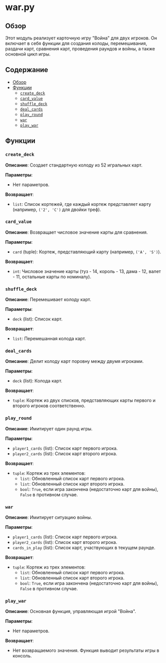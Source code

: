 # war.py

## Обзор

Этот модуль реализует карточную игру "Война" для двух игроков. Он включает в себя функции для создания колоды, перемешивания, раздачи карт, сравнения карт, проведения раундов и войны, а также основной цикл игры.

## Содержание

- [Обзор](#обзор)
- [Функции](#функции)
    - [`create_deck`](#create_deck)
    - [`card_value`](#card_value)
    - [`shuffle_deck`](#shuffle_deck)
    - [`deal_cards`](#deal_cards)
    - [`play_round`](#play_round)
    - [`war`](#war)
    - [`play_war`](#play_war)

## Функции

### `create_deck`

**Описание**: Создает стандартную колоду из 52 игральных карт.

**Параметры**:

- Нет параметров.

**Возвращает**:

- `list`: Список кортежей, где каждый кортеж представляет карту (например, `('2', 'C')` для двойки треф).

### `card_value`

**Описание**: Возвращает числовое значение карты для сравнения.

**Параметры**:
- `card` (tuple): Кортеж, представляющий карту (например, `('A', 'S')`).

**Возвращает**:

- `int`: Числовое значение карты (туз - 14, король - 13, дама - 12, валет - 11, остальные карты по номиналу).

### `shuffle_deck`

**Описание**: Перемешивает колоду карт.

**Параметры**:
- `deck` (list): Список карт.

**Возвращает**:

- `list`: Перемешанная колода карт.

### `deal_cards`

**Описание**: Делит колоду карт поровну между двумя игроками.

**Параметры**:
- `deck` (list): Колода карт.

**Возвращает**:
- `tuple`: Кортеж из двух списков, представляющих карты первого и второго игроков соответственно.

### `play_round`

**Описание**: Имитирует один раунд игры.
    
**Параметры**:
- `player1_cards` (list): Список карт первого игрока.
- `player2_cards` (list): Список карт второго игрока.
    
**Возвращает**:
- `tuple`: Кортеж из трех элементов:
    -   `list`: Обновленный список карт первого игрока.
    -   `list`: Обновленный список карт второго игрока.
    -   `bool`: `True`, если игра закончена (недостаточно карт для войны), `False` в противном случае.

### `war`

**Описание**: Имитирует ситуацию войны.

**Параметры**:
- `player1_cards` (list): Список карт первого игрока.
- `player2_cards` (list): Список карт второго игрока.
- `cards_in_play` (list): Список карт, участвующих в текущем раунде.

**Возвращает**:
- `tuple`: Кортеж из трех элементов:
    -   `list`: Обновленный список карт первого игрока.
    -   `list`: Обновленный список карт второго игрока.
    -   `bool`: `True`, если игра закончена (недостаточно карт для войны), `False` в противном случае.

### `play_war`

**Описание**: Основная функция, управляющая игрой "Война".

**Параметры**:

- Нет параметров.

**Возвращает**:

- Нет возвращаемого значения. Функция выводит результаты игры в консоль.